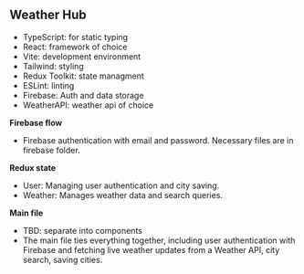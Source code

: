 ## Weather Hub

-   TypeScript: for static typing
-   React: framework of choice
-   Vite: development environment
-   Tailwind: styling
-   Redux Toolkit: state managment
-   ESLint: linting
-   Firebase: Auth and data storage
-   WeatherAPI: weather api of choice

**Firebase flow**

-   Firebase authentication with email and password. Necessary files are in firebase folder.

**Redux state**

-   User: Managing user authentication and city saving.
-   Weather: Manages weather data and search queries.

**Main file**

-   TBD: separate into components
-   The main file ties everything together, including user authentication with Firebase and fetching live weather updates from a Weather API, city search, saving cities.
